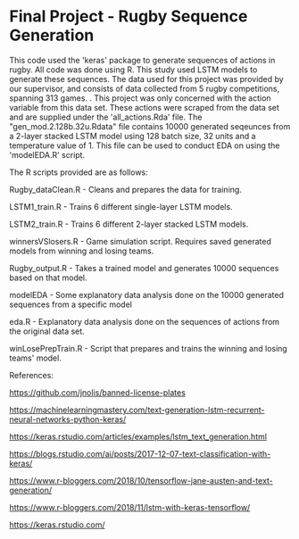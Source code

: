 # Final Project - Rugby Sequence Generation

This code used the 'keras' package to generate sequences of actions in rugby. All code was done using R. This study used LSTM models to generate these sequences. The data used for this project was provided by our supervisor, and consists of data collected from 5 rugby competitions, spanning 313 games. . This project was only concerned with the action variable from this data set. These actions were scraped from the data set and are supplied under the 'all_actions.Rda' file. The "gen_mod.2.128b.32u.Rdata" file contains 10000 generated seqeunces from a 2-layer stacked LSTM model using 128 batch size, 32 units and a temperature value of 1. This file can be used to conduct EDA on using the 'modelEDA.R' script. 

The R scripts provided are as follows:

  Rugby_dataClean.R - Cleans and prepares the data for training.
  
  LSTM1_train.R     - Trains 6 different single-layer LSTM models.
  
  LSTM2_train.R     - Trains 6 different 2-layer stacked LSTM models.
  
  winnersVSlosers.R - Game simulation script. Requires saved generated models from winning and losing teams.
  
  Rugby_output.R - Takes a trained model and generates 10000 sequences based on that model.
  
  modelEDA - Some explanatory data analysis done on the 10000 generated sequences from a specific model
  
  eda.R - Explanatory data analysis done on the sequences of actions from the original data set.
  
  winLosePrepTrain.R - Script that prepares and trains the winning and losing teams' model.
  
  
 

References:

https://github.com/jnolis/banned-license-plates

https://machinelearningmastery.com/text-generation-lstm-recurrent-neural-networks-python-keras/

https://keras.rstudio.com/articles/examples/lstm_text_generation.html

https://blogs.rstudio.com/ai/posts/2017-12-07-text-classification-with-keras/

https://www.r-bloggers.com/2018/10/tensorflow-jane-austen-and-text-generation/

https://www.r-bloggers.com/2018/11/lstm-with-keras-tensorflow/

https://keras.rstudio.com/
